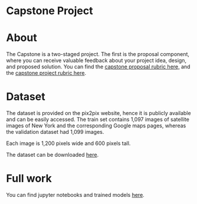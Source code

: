 # Capstone Project

# About

The Capstone is a two-staged project. The first is the proposal component, where you can receive valuable feedback about your project idea, design, and proposed solution. 
You can find the [capstone proposal rubric here,](https://review.udacity.com/#!/rubrics/410/view) and the [capstone project rubric here](https://review.udacity.com/#!/rubrics/108/view).



# Dataset

The dataset is provided on the pix2pix website, hence it is publicly available and can be easily accessed. The train set contains 1,097 images of satellite images of New York and the corresponding Google maps pages, whereas the validation dataset had 1,099 images.

Each image is 1,200 pixels wide and 600 pixels tall.

The dataset can be downloaded [here](http://efrosgans.eecs.berkeley.edu/pix2pix/datasets/maps.tar.gz).

# Full work
You can find jupyter notebooks and trained models [here](https://drive.google.com/drive/folders/1TnTvenQOsuDWk7zlCmppG3zHVON_Z-A1?usp=sharing).
